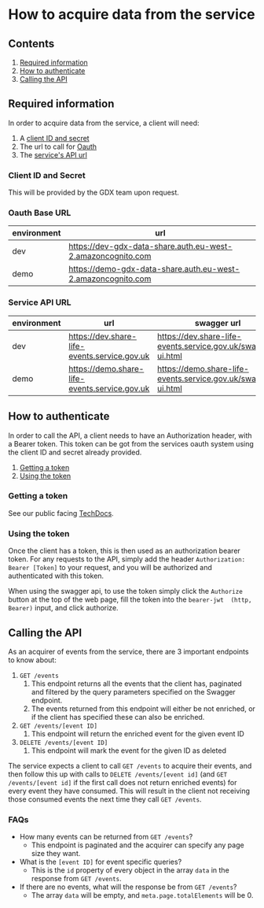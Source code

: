 # How to acquire data from the service

## Contents

1. [Required information](#required-information)
2. [How to authenticate](#how-to-authenticate)
3. [Calling the API](#calling-the-api)

## Required information

In order to acquire data from the service, a client will need:

1. A [client ID and secret](#client-id-and-secret)
2. The url to call for [Oauth](#oauth-base-url)
3. The [service's API url](#service-api-url)

### Client ID and Secret

This will be provided by the GDX team upon request.

### Oauth Base URL

| environment | url                                                          |
|-------------|--------------------------------------------------------------|
| dev         | https://dev-gdx-data-share.auth.eu-west-2.amazoncognito.com  |
| demo        | https://demo-gdx-data-share.auth.eu-west-2.amazoncognito.com |

### Service API URL

| environment | url                                           | swagger url                                                   |
|-------------|-----------------------------------------------|---------------------------------------------------------------|
| dev         | https://dev.share-life-events.service.gov.uk  | https://dev.share-life-events.service.gov.uk/swagger-ui.html  |
| demo        | https://demo.share-life-events.service.gov.uk | https://demo.share-life-events.service.gov.uk/swagger-ui.html |

## How to authenticate

In order to call the API, a client needs to have an Authorization header, with a Bearer token. This token can be got
from the services oauth system using the client ID and secret already provided.

1. [Getting a token](#getting-a-token)
2. [Using the token](#using-the-token)

### Getting a token

See our public facing [TechDocs](https://alphagov.github.io/gdx-data-share-poc/how-to-generate-an-access-token.html).

### Using the token

Once the client has a token, this is then used as an authorization bearer token. For any requests to the API, simply add
the header `Authorization: Bearer [Token]` to your request, and you will be authorized and authenticated with this
token.

When using the swagger api, to use the token simply click the `Authorize` button at the top of the web page, fill the
token into the `bearer-jwt  (http, Bearer)` input, and click authorize.

## Calling the API

As an acquirer of events from the service, there are 3 important endpoints to know about:

1. `GET /events`
    1. This endpoint returns all the events that the client has, paginated and filtered by the query parameters
       specified on the Swagger endpoint.
    2. The events returned from this endpoint will either be not enriched, or if the client has specified these can also
       be enriched.
2. `GET /events/[event ID]`
    1. This endpoint will return the enriched event for the given event ID
3. `DELETE /events/[event ID]`
    1. This endpoint will mark the event for the given ID as deleted

The service expects a client to call `GET /events` to acquire their events, and then follow this up with calls
to `DELETE /events/[event id]` (and `GET /events/[event id]` if the first call does not return enriched events) for
every event they have consumed. This will result in the client not receiving those consumed events the next time they
call `GET /events`.

### FAQs

* How many events can be returned from `GET /events`?
    * This endpoint is paginated and the acquirer can specify any page size they want.
* What is the `[event ID]` for event specific queries?
    * This is the `id` property of every object in the array `data` in the response from `GET /events`.
* If there are no events, what will the response be from `GET /events`?
    * The array `data` will be empty, and `meta.page.totalElements` will be 0.

